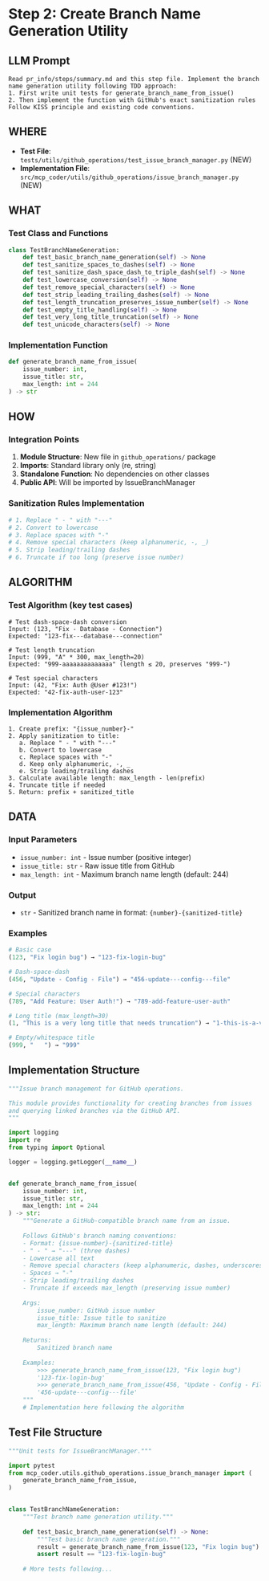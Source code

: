 # Step 2: Create Branch Name Generation Utility

## LLM Prompt
```
Read pr_info/steps/summary.md and this step file. Implement the branch name generation utility following TDD approach:
1. First write unit tests for generate_branch_name_from_issue()
2. Then implement the function with GitHub's exact sanitization rules
Follow KISS principle and existing code conventions.
```

## WHERE
- **Test File**: `tests/utils/github_operations/test_issue_branch_manager.py` (NEW)
- **Implementation File**: `src/mcp_coder/utils/github_operations/issue_branch_manager.py` (NEW)

## WHAT

### Test Class and Functions
```python
class TestBranchNameGeneration:
    def test_basic_branch_name_generation(self) -> None
    def test_sanitize_spaces_to_dashes(self) -> None
    def test_sanitize_dash_space_dash_to_triple_dash(self) -> None
    def test_lowercase_conversion(self) -> None
    def test_remove_special_characters(self) -> None
    def test_strip_leading_trailing_dashes(self) -> None
    def test_length_truncation_preserves_issue_number(self) -> None
    def test_empty_title_handling(self) -> None
    def test_very_long_title_truncation(self) -> None
    def test_unicode_characters(self) -> None
```

### Implementation Function
```python
def generate_branch_name_from_issue(
    issue_number: int,
    issue_title: str,
    max_length: int = 244
) -> str
```

## HOW

### Integration Points
1. **Module Structure**: New file in `github_operations/` package
2. **Imports**: Standard library only (re, string)
3. **Standalone Function**: No dependencies on other classes
4. **Public API**: Will be imported by IssueBranchManager

### Sanitization Rules Implementation
```python
# 1. Replace " - " with "---"
# 2. Convert to lowercase
# 3. Replace spaces with "-"
# 4. Remove special characters (keep alphanumeric, -, _)
# 5. Strip leading/trailing dashes
# 6. Truncate if too long (preserve issue number)
```

## ALGORITHM

### Test Algorithm (key test cases)
```
# Test dash-space-dash conversion
Input: (123, "Fix - Database - Connection")
Expected: "123-fix---database---connection"

# Test length truncation
Input: (999, "A" * 300, max_length=20)
Expected: "999-aaaaaaaaaaaaaa" (length ≤ 20, preserves "999-")

# Test special characters
Input: (42, "Fix: Auth @User #123!")
Expected: "42-fix-auth-user-123"
```

### Implementation Algorithm
```
1. Create prefix: "{issue_number}-"
2. Apply sanitization to title:
   a. Replace " - " with "---"
   b. Convert to lowercase
   c. Replace spaces with "-"
   d. Keep only alphanumeric, -, _
   e. Strip leading/trailing dashes
3. Calculate available length: max_length - len(prefix)
4. Truncate title if needed
5. Return: prefix + sanitized_title
```

## DATA

### Input Parameters
- `issue_number: int` - Issue number (positive integer)
- `issue_title: str` - Raw issue title from GitHub
- `max_length: int` - Maximum branch name length (default: 244)

### Output
- `str` - Sanitized branch name in format: `{number}-{sanitized-title}`

### Examples
```python
# Basic case
(123, "Fix login bug") → "123-fix-login-bug"

# Dash-space-dash
(456, "Update - Config - File") → "456-update---config---file"

# Special characters
(789, "Add Feature: User Auth!") → "789-add-feature-user-auth"

# Long title (max_length=30)
(1, "This is a very long title that needs truncation") → "1-this-is-a-very-long-tit"

# Empty/whitespace title
(999, "   ") → "999"
```

## Implementation Structure

```python
"""Issue branch management for GitHub operations.

This module provides functionality for creating branches from issues
and querying linked branches via the GitHub API.
"""

import logging
import re
from typing import Optional

logger = logging.getLogger(__name__)


def generate_branch_name_from_issue(
    issue_number: int,
    issue_title: str,
    max_length: int = 244
) -> str:
    """Generate a GitHub-compatible branch name from an issue.
    
    Follows GitHub's branch naming conventions:
    - Format: {issue-number}-{sanitized-title}
    - " - " → "---" (three dashes)
    - Lowercase all text
    - Remove special characters (keep alphanumeric, dashes, underscores)
    - Spaces → "-"
    - Strip leading/trailing dashes
    - Truncate if exceeds max_length (preserving issue number)
    
    Args:
        issue_number: GitHub issue number
        issue_title: Issue title to sanitize
        max_length: Maximum branch name length (default: 244)
        
    Returns:
        Sanitized branch name
        
    Examples:
        >>> generate_branch_name_from_issue(123, "Fix login bug")
        '123-fix-login-bug'
        >>> generate_branch_name_from_issue(456, "Update - Config - File")
        '456-update---config---file'
    """
    # Implementation here following the algorithm
```

## Test File Structure

```python
"""Unit tests for IssueBranchManager."""

import pytest
from mcp_coder.utils.github_operations.issue_branch_manager import (
    generate_branch_name_from_issue,
)


class TestBranchNameGeneration:
    """Test branch name generation utility."""
    
    def test_basic_branch_name_generation(self) -> None:
        """Test basic branch name generation."""
        result = generate_branch_name_from_issue(123, "Fix login bug")
        assert result == "123-fix-login-bug"
    
    # More tests following...
```
